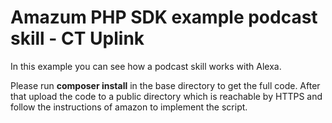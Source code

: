 # Amazum PHP SDK example podcast skill - CT Uplink

In this example you can see how a podcast skill works with Alexa.

Please run **composer install** in the base directory to get the full code. After that upload the code to a public directory which is reachable by HTTPS and follow the instructions of amazon to implement the script.